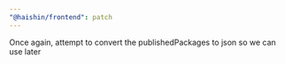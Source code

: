 ```yaml
---
"@haishin/frontend": patch
---
```


Once again, attempt to convert the publishedPackages to json so we can use later
